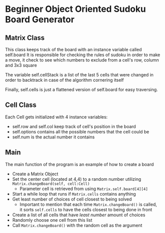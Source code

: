 # Beginner Object Oriented Sudoku Board Generator

## Matrix Class
This class keeps track of the board with an instance variable called self.board
It is responsible for checking the rules of sudoku in order to make a move, it check to see which numbers to exclude from a cell's row, column and 3x3 square

The variable self.cellStack is a list of the last 5 cells that were changed in order to backtrack in case of the algorithm cornering itself

Finally, self.cells is just a flattened version of self.board for easy traversing.

## Cell Class
Each Cell gets initialized with 4 instance variables:
* self.row and self.col keep track of cell's position in the board
* self.options contains all the possible numbers that the cell could be
* self.num is the actual number it contains


## Main
The main function of the program is an example of how to create a board
* Create a Matrix Object
* Set the center cell (located at 4,4) to a random number utilizing `Matrix.changeBoard(self, cell:Cell)`  
  * Parameter cell is retrieved from using `Matrix.self.board[4][4]`
* Start a while loop that runs if `Matrix.cells` contains anything
* Get least number of choices of cell closest to being solved
  * Important to mention that each time `Matrix.changeBoard()` is called, it sorts `self.cells` to have the cells closest to being done in front
* Create a list of all cells that have *least number* amount of choices
* Randomly choose one cell from this list
* Call `Matrix.changeBoard()` with the random cell as the argument